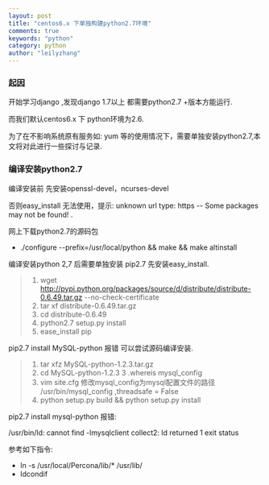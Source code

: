 ```yaml
---
layout: post
title: "centos6.x 下单独构建python2.7环境"
comments: true
keywords: "python"
category: python
author: "leilyzhang"
---
```


### 起因
开始学习django ,发现django 1.7以上 都需要python2.7 +版本方能运行. 

而我们默认centos6.x 下 python环境为2.6.

为了在不影响系统原有服务如: yum 等的使用情况下，需要单独安装python2.7,本文将对此进行一些探讨与记录.


### 编译安装python2.7

编译安装前 先安装openssl-devel，ncurses-devel

否则easy_install 无法使用，提示:
unknown url type: https -- Some packages may not be found! .

网上下载python2.7的源码包

- ./configure --prefix=/usr/local/python && make && make altinstall 

编译安装python 2,7 后需要单独安装 pip2.7 先安装easy_install.

> 1. wget http://pypi.python.org/packages/source/d/distribute/distribute-0.6.49.tar.gz --no-check-certificate
> 2. tar xf distribute-0.6.49.tar.gz
> 3. cd distribute-0.6.49
> 4. python2.7 setup.py install
> 5. ease_install pip

pip2.7 install MySQL-python 报错 可以尝试源码编译安装.

> 1. tar xfz MySQL-python-1.2.3.tar.gz
> 2. cd MySQL-python-1.2.3
> 3 .whereis  mysql_config 
> 4. vim site.cfg
     修改mysql_config为mysql配置文件的路径 /usr/bin/mysql_config ,threadsafe = False
> 5. python setup.py build && python setup.py install
 
pip2.7 install mysql-python 报错:

/usr/bin/ld: cannot find -lmysqlclient collect2: ld returned 1 exit status

参考如下指令:

- ln -s /usr/local/Percona/lib/* /usr/lib/
- ldcondif

